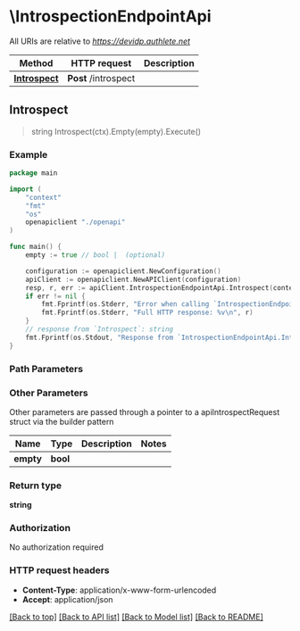 # \IntrospectionEndpointApi

All URIs are relative to *https://devidp.authlete.net*

Method | HTTP request | Description
------------- | ------------- | -------------
[**Introspect**](IntrospectionEndpointApi.md#Introspect) | **Post** /introspect | 



## Introspect

> string Introspect(ctx).Empty(empty).Execute()



### Example

```go
package main

import (
    "context"
    "fmt"
    "os"
    openapiclient "./openapi"
)

func main() {
    empty := true // bool |  (optional)

    configuration := openapiclient.NewConfiguration()
    apiClient := openapiclient.NewAPIClient(configuration)
    resp, r, err := apiClient.IntrospectionEndpointApi.Introspect(context.Background()).Empty(empty).Execute()
    if err != nil {
        fmt.Fprintf(os.Stderr, "Error when calling `IntrospectionEndpointApi.Introspect``: %v\n", err)
        fmt.Fprintf(os.Stderr, "Full HTTP response: %v\n", r)
    }
    // response from `Introspect`: string
    fmt.Fprintf(os.Stdout, "Response from `IntrospectionEndpointApi.Introspect`: %v\n", resp)
}
```

### Path Parameters



### Other Parameters

Other parameters are passed through a pointer to a apiIntrospectRequest struct via the builder pattern


Name | Type | Description  | Notes
------------- | ------------- | ------------- | -------------
 **empty** | **bool** |  | 

### Return type

**string**

### Authorization

No authorization required

### HTTP request headers

- **Content-Type**: application/x-www-form-urlencoded
- **Accept**: application/json

[[Back to top]](#) [[Back to API list]](../README.md#documentation-for-api-endpoints)
[[Back to Model list]](../README.md#documentation-for-models)
[[Back to README]](../README.md)

